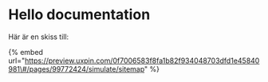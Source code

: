 # Hello documentation

Här är en skiss till:

{% embed url="https://preview.uxpin.com/0f7006583f8fa1b82f934048703dfd1e45840981\#/pages/99772424/simulate/sitemap" %}



